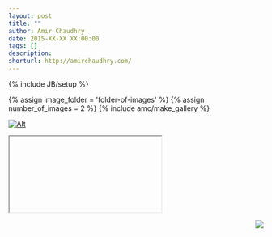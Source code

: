 ```yaml
---
layout: post
title: ""
author: Amir Chaudhry
date: 2015-XX-XX XX:00:00
tags: []
description:
shorturl: http://amirchaudhry.com/
---
```

{% include JB/setup %}

{% assign image_folder = 'folder-of-images' %}
{% assign number_of_images = 2 %}
{% include amc/make_gallery %}

[![Alt]({{BASE_PATH}}/images/web/#.jpg)](http://www.com)

<div class="flex-video">
  <iframe>Title</iframe>
</div>

<a href="#"><img style="float: right; margin-left: 10px" src="http://amirchaudhry.com/images/web/#"></a>
